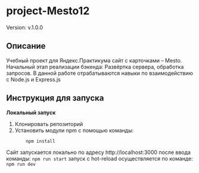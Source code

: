# project-Mesto12
Version: v.1.0.0

## Описание
Учебный проект для Яндекс.Практикума сайт с карточками – Mesto.
Начальный этап реализации бэкенда: Развёртка сервера, обработка запросов.
В данной работе отрабатываются навыки по взаимодействию с Node.js и Express.js

## Инструкция для запуска

**Локальный запуск**
1. Клонировать репозиторий
2. Установить модули npm с помощью команды:
    ```
        npm install
    ```
 Сайт запускается локально по адресу http://localhost:3000 после ввода команды:
    ```
        npm run start
    ``` 
 запуск с hot-reload осуществляется по команде:
    ```
        npm run dev
    ```
